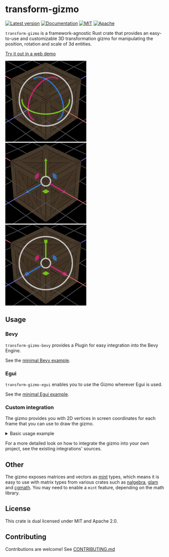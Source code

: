 # transform-gizmo

[![Latest version](https://img.shields.io/crates/v/transform-gizmo.svg)](https://crates.io/crates/transform-gizmo)
[![Documentation](https://docs.rs/transform-gizmo/badge.svg)](https://docs.rs/transform-gizmo)
[![MIT](https://img.shields.io/badge/license-MIT-blue.svg)](https://github.com/urholaukkarinen/transform-gizmo/blob/main/LICENSE-MIT)
[![Apache](https://img.shields.io/badge/license-Apache-blue.svg)](https://github.com/urholaukkarinen/transform-gizmo/blob/main/LICENSE-APACHE)

`transform-gizmo` is a framework-agnostic Rust crate that provides an easy-to-use and customizable 3D transformation gizmo for manipulating the position, rotation and scale of 3d entities.

[Try it out in a web demo](https://urholaukkarinen.github.io/transform-gizmo/)

![Rotation](media/rotation.png)
![Translation](media/translation.png)
![Scale](media/scale.png)

## Usage

### Bevy

`transform-gizmo-bevy` provides a Plugin for easy integration into the Bevy Engine.

See the [minimal Bevy example](crates/transform-gizmo-bevy/examples/bevy.rs).

### Egui

`transform-gizmo-egui` enables you to use the Gizmo wherever Egui is used.

See the [minimal Egui example](crates/transform-gizmo-egui/examples/egui.rs).

### Custom integration

The gizmo provides you with 2D vertices in screen coordinates for each frame that you can use to draw the gizmo.

<details>
  <summary>Basic usage example</summary>
1. Create the Gizmo
    ```rust
    let gizmo_config = GizmoConfig {
        view_matrix,
        projection_matrix,
        model_matrix,
        viewport,
        modes,
        orientation,
        snapping,
        snap_angle,
        snap_distance,
        snap_scale,
        visuals,
        pixels_per_point,
    };

    let mut gizmo = Gizmo::new(gizmo_config);
    ```

2. Interact & draw
    ```rust
    // Update the gizmo configuration if needed.
    // For example, when the gizmo mode is changed.
    gizmo.update_config(new_config);

    // Interact with the gizmo
    let gizmo_result = gizmo.update(GizmoInteraction {
        cursor_pos, // Current cursor position in window coordinates
        drag_started, // Whether dragging was started this frame, e.g. left mouse button was just pressed
        dragging, // Whether the user is currently dragging, e.g. left mouse button is down
    });

    if let Some(result) = gizmo_result {
        // Gizmo was interacted with. Use the result here
    }

    // Get vertex data of the gizmo for this frame.
    let GizmoDrawData {
        vertices,
        colors,
        indices 
    } = gizmo.draw();
    ```
</details>


For a more detailed look on how to integrate the gizmo into your own project, see the existing integrations' sources.

## Other

The gizmo exposes matrices and vectors as [mint](https://github.com/kvark/mint) types, which means it is easy to use with matrix types from various crates
such as [nalgebra](https://github.com/dimforge/nalgebra), [glam](https://github.com/bitshifter/glam-rs)
and [cgmath](https://github.com/rustgd/cgmath). You may need to enable a `mint` feature, depending on the math library.

## License

This crate is dual licensed under MIT and Apache 2.0.

## Contributing

Contributions are welcome! See [CONTRIBUTING.md](CONTRIBUTING.md)